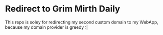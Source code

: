 # Redirect to Grim Mirth Daily
This repo is soley for redirecting my second custom domain to my WebApp, because my domain provider is greedy :|
